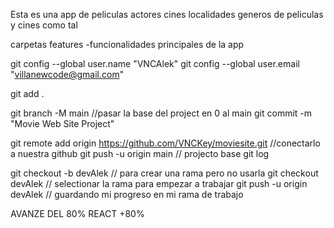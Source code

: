 Esta es una app de peliculas actores cines localidades generos de peliculas y cines como tal

carpetas
features -funcionalidades principales de la app

git config --global user.name "VNCAlek"
git config --global user.email "villanewcode@gmail.com"

git add .

git branch -M main //pasar la base del project en 0 al main
git commit -m "Movie Web Site Project"

git remote add origin https://github.com/VNCKey/moviesite.git //conectarlo a nuestra github
git push -u origin main // projecto base
git log

git checkout -b devAlek // para crear una rama pero no usarla
git checkout devAlek // selectionar la rama para empezar a trabajar
git push -u origin devAlek // guardando mi progreso en mi rama de trabajo

AVANZE DEL 80% REACT
+80%
